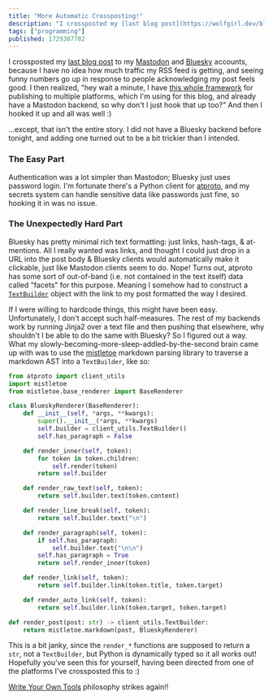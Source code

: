 ```yaml
---
title: "More Automatic Crossposting!"
description: "I crossposted my [last blog post](https://wolfgirl.dev/blog/2024-10-17-work-on-my-toy-compiler-is-progressing-smoothly/) to my [Mastodon]..."
tags: ["programming"]
published: 1729307782
---
```


I crossposted my [last blog post](https://wolfgirl.dev/blog/2024-10-17-work-on-my-toy-compiler-is-progressing-smoothly/) to my [Mastodon](https://social.treehouse.systems/@PolyWolf) and [Bluesky](https://bsky.app/profile/wolf.girl.technology) accounts, because I have no idea how much traffic my RSS feed is getting, and seeing funny numbers go up in response to people acknowledging my post feels good. I then realized, "hey wait a minute, I have [this whole framework](https://github.com/p0lyw0lf/crossposter) for publishing to multiple platforms, which I'm using for this blog, and already have a Mastodon backend, so why don't I just hook that up too?" And then I hooked it up and all was well :)

...except, that isn't the entire story. I did not have a Bluesky backend before tonight, and adding one turned out to be a bit trickier than I intended.

### The Easy Part

Authentication was a lot simpler than Mastodon; Bluesky just uses password login. I'm fortunate there's a Python client for [atproto](https://pypi.org/project/atproto/), and my secrets system can handle sensitive data like passwords just fine, so hooking it in was no issue.

### The Unexpectedly Hard Part

Bluesky has pretty minimal rich text formatting: just links, hash-tags, & at-mentions. All I really wanted was links, and thought I could just drop in a URL into the post body & Bluesky clients would automatically make it clickable, just like Mastodon clients seem to do. Nope! Turns out, atproto has some sort of out-of-band (i.e. not contained in the text itself) data called "facets" for this purpose. Meaning I somehow had to construct a [`TextBuilder`](https://atproto.blue/en/latest/atproto_client/utils/text_builder.html#atproto_client.utils.text_builder.TextBuilder) object with the link to my post formatted the way I desired.

If I were willing to hardcode things, this might have been easy. Unfortunately, I don't accept such half-measures. The rest of my backends work by running Jinja2 over a text file and then pushing that elsewhere, why shouldn't I be able to do the same with Bluesky? So I figured out a way. What my slowly-becoming-more-sleep-addled-by-the-second brain came up with was to use the [mistletoe](https://github.com/miyuchina/mistletoe) markdown parsing library to traverse a markdown AST into a `TextBuilder`, like so:

```python
from atproto import client_utils
import mistletoe
from mistletoe.base_renderer import BaseRenderer

class BlueskyRenderer(BaseRenderer):
    def __init__(self, *args, **kwargs):
        super().__init__(*args, **kwargs)
        self.builder = client_utils.TextBuilder()
        self.has_paragraph = False

    def render_inner(self, token):
        for token in token.children:
            self.render(token)
        return self.builder

    def render_raw_text(self, token):
        return self.builder.text(token.content)

    def render_line_break(self, token):
        return self.builder.text("\n")

    def render_paragraph(self, token):
        if self.has_paragraph:
            self.builder.text("\n\n")
        self.has_paragraph = True
        return self.render_inner(token)

    def render_link(self, token):
        return self.builder.link(token.title, token.target)

    def render_auto_link(self, token):
        return self.builder.link(token.target, token.target)

def render_post(post: str) -> client_utils.TextBuilder:
    return mistletoe.markdown(post, BlueskyRenderer)
```

This is a bit janky, since the `render_*` functions are supposed to return a `str`, not a `TextBuilder`, but Python is dynamically typed so it all works out! Hopefully you've seen this for yourself, having been directed from one of the platforms I've crossposted this to :)

[Write Your Own Tools](https://wolfgirl.dev/blog/2024-09-28-write-your-own-tools/) philosophy strikes again!!